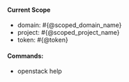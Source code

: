#### Current Scope
  * domain: #{@scoped_domain_name}
  * project: #{@scoped_project_name}
  * token: #{@token}

#### Commands:
  * openstack help
